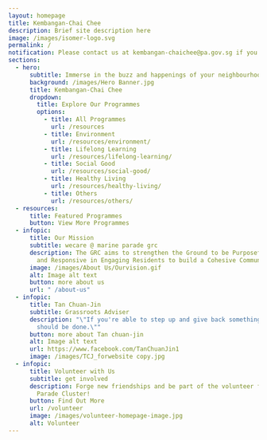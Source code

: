 ```yaml
---
layout: homepage
title: Kembangan-Chai Chee
description: Brief site description here
image: /images/isomer-logo.svg
permalink: /
notification: Please contact us at kembangan-chaichee@pa.gov.sg if you have any queries.
sections:
  - hero:
      subtitle: Immerse in the buzz and happenings of your neighbourhood.
      background: /images/Hero Banner.jpg
      title: Kembangan-Chai Chee
      dropdown:
        title: Explore Our Programmes
        options:
          - title: All Programmes
            url: /resources
          - title: Environment
            url: /resources/environment/
          - title: Lifelong Learning
            url: /resources/lifelong-learning/
          - title: Social Good
            url: /resources/social-good/
          - title: Healthy Living
            url: /resources/healthy-living/
          - title: Others
            url: /resources/others/
  - resources:
      title: Featured Programmes
      button: View More Programmes
  - infopic:
      title: Our Mission
      subtitle: wecare @ marine parade grc
      description: The GRC aims to strengthen the Ground to be Purposeful, Efficient
        and Responsive in Engaging Residents to build a Cohesive Community.
      image: /images/About Us/Ourvision.gif
      alt: Image alt text
      button: more about us
      url: " /about-us"
  - infopic:
      title: Tan Chuan-Jin
      subtitle: Grassroots Adviser
      description: "\"If you're able to step up and give back something, I think that
        should be done.\""
      button: more about Tan chuan-jin
      alt: Image alt text
      url: https://www.facebook.com/TanChuanJin1
      image: /images/TCJ_forwebsite copy.jpg
  - infopic:
      title: Volunteer with Us
      subtitle: get involved
      description: Forge new friendships and be part of the volunteer family in Marine
        Parade Cluster!
      button: Find Out More
      url: /volunteer
      image: /images/volunteer-homepage-image.jpg
      alt: Volunteer
---
```

